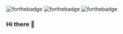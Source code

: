 ![forthebadge](https://forthebadge.com/images/badges/powered-by-electricity.svg) ![forthebadge](https://forthebadge.com/images/badges/made-with-c.svg) ![forthebadge](https://forthebadge.com/images/badges/ctrl-c-ctrl-v.svg)

### Hi there 👋

<!--
**LucaKrummi/LucaKrummi** is a ✨ _special_ ✨ repository because its `README.md` (this file) appears on your GitHub profile.

Here are some ideas to get you started:

- 🔭 I’m currently working on ...
- 🌱 I’m currently learning ...
- 👯 I’m looking to collaborate on ...
- 🤔 I’m looking for help with ...
- 💬 Ask me about ...
- 📫 How to reach me: ...
- 😄 Pronouns: ...
- ⚡ Fun fact: ...
-->
